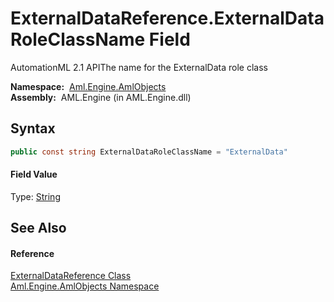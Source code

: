 ExternalDataReference.ExternalDataRoleClassName Field
=====================================================
AutomationML 2.1 APIThe name for the ExternalData role class

  **Namespace:**  [Aml.Engine.AmlObjects][1]  
  **Assembly:**  AML.Engine (in AML.Engine.dll)

Syntax
------

```csharp
public const string ExternalDataRoleClassName = "ExternalData"
```

#### Field Value
Type: [String][2]

See Also
--------

#### Reference
[ExternalDataReference Class][3]  
[Aml.Engine.AmlObjects Namespace][1]  

[1]: ../README.md
[2]: https://docs.microsoft.com/dotnet/api/system.string
[3]: README.md
[4]: https://www.automationml.org
[5]: ../../icons/logoShade.png